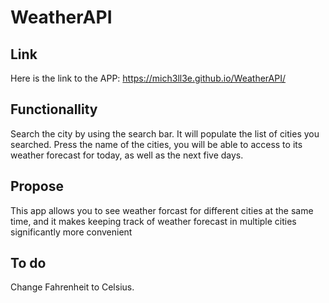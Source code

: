 # WeatherAPI

## Link
Here is the link to the APP: https://mich3ll3e.github.io/WeatherAPI/

## Functionallity
Search the city by using the search bar. It will populate the list of cities you searched. Press the name of the cities, you will be able to access to its weather forecast for today, as well as the next five days.

## Propose
This app allows you to see weather forcast for different cities at the same time, and it makes keeping track of weather forecast in multiple cities significantly more convenient

## To do
Change Fahrenheit to Celsius.
